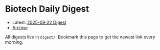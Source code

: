 # Biotech Daily Digest

- Latest: [2025-09-22 Digest](digest/2025-09-22.md)
- [Archive](archive.md)

All digests live in `digest/`. Bookmark this page to get the newest link every morning.
